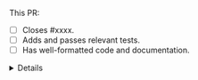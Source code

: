 This PR:

- [ ] Closes #xxxx.
- [ ] Adds and passes relevant tests.
- [ ] Has well-formatted code and documentation.

<details>

**Notes**:

Please read our [contributing guidelines](https://pyjobshop.readthedocs.io/latest/contributing.html) first.
In particular:

- You must add tests when making code changes.
  This keeps the code coverage level up, and helps ensure the changes work as intended.
- When fixing a bug, you must add a test that would produce the bug in the master branch, and then show that it is fixed with the new code. 
- New code additions must be well formatted. Changes should pass the pre-commit workflow, which you can set up locally using [pre-commit](https://pre-commit.com/#intro). 
- Docstring additions must render correctly, including escapes and LaTeX.
- Finally, it is essential that all contributions in this PR are license-compatible with PyJobShop's MIT license.
  Please check that this PR can be included into PyJobShop under the MIT license.

</details>
